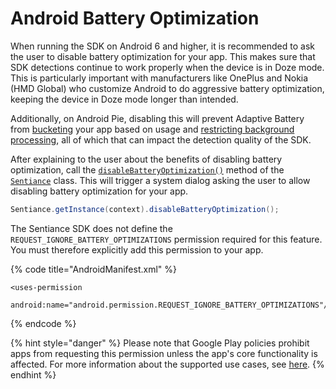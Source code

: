 # Android Battery Optimization

When running the SDK on Android 6 and higher, it is recommended to ask the user to disable battery optimization for your app. This makes sure that SDK detections continue to work properly when the device is in Doze mode. This is particularly important with manufacturers like OnePlus and Nokia (HMD Global) who customize Android to do aggressive battery optimization, keeping the device in Doze mode longer than intended.

Additionally, on Android Pie, disabling this will prevent Adaptive Battery from [bucketing](https://developer.android.com/about/versions/pie/power#buckets) your app based on usage and [restricting background processing](https://developer.android.com/reference/android/app/ActivityManager#isBackgroundRestricted\(\)), all of which that can impact the detection quality of the SDK.

After explaining to the user about the benefits of disabling battery optimization, call the [`disableBatteryOptimization()`](../../api-reference/android/sentiance.md#disablebatteryoptimization) method of the [`Sentiance`](../../api-reference/android/sentiance.md) class. This will trigger a system dialog asking the user to allow disabling battery optimization for your app.

```java
Sentiance.getInstance(context).disableBatteryOptimization();
```

The Sentiance SDK does not define the `REQUEST_IGNORE_BATTERY_OPTIMIZATIONS` permission required for this feature. You must therefore explicitly add this permission to your app.

{% code title="AndroidManifest.xml" %}
```markup
<uses-permission 
	android:name="android.permission.REQUEST_IGNORE_BATTERY_OPTIMIZATIONS"/>
```
{% endcode %}

{% hint style="danger" %}
Please note that Google Play policies prohibit apps from requesting this permission unless the app's core functionality is affected. For more information about the supported use cases, see [here](https://developer.android.com/training/monitoring-device-state/doze-standby#whitelisting-cases).
{% endhint %}

